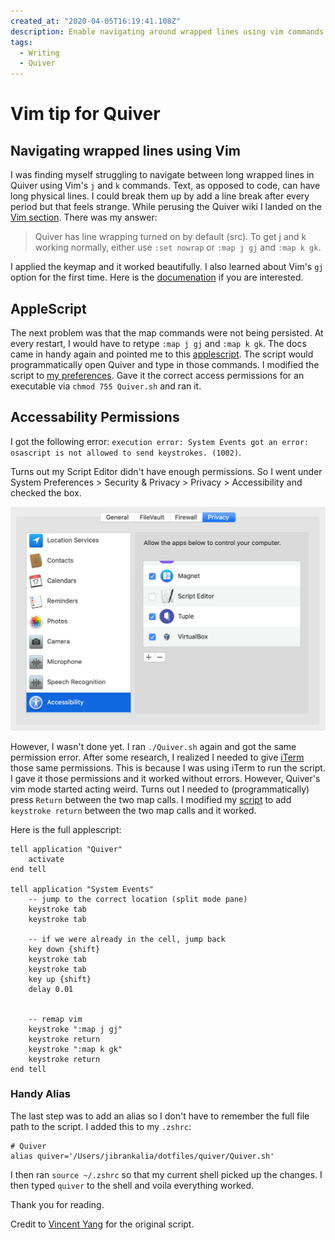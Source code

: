 ```yaml
---
created_at: "2020-04-05T16:19:41.108Z"
description: Enable navigating around wrapped lines using vim commands in Quiver
tags:
  - Writing
  - Quiver
---
```


# Vim tip for Quiver

## Navigating wrapped lines using Vim

I was finding myself struggling to navigate between long wrapped lines in Quiver using Vim's `j` and `k` commands. Text, as opposed to code, can have long physical lines. I could break them up by add a line break after every period but that feels strange. While perusing the Quiver wiki I landed on the [Vim section](https://github.com/HappenApps/Quiver/wiki/Vim). There was my answer:
> Quiver has line wrapping turned on by default (src). To get j and k working normally, either use `:set nowrap` or `:map j gj` and `:map k gk`.

I applied the keymap and it worked beautifully. I also learned about Vim's `gj` option for the first time. Here is the [documenation](https://vim.fandom.com/wiki/Move_cursor_by_display_lines_when_wrapping) if you are interested.

## AppleScript

The next problem was that the map commands were not being persisted. At every restart, I would have to retype `:map j gj` and `:map k gk`. The docs came in handy again and pointed me to this [applescript](https://github.com/YangVincent/dotfiles/blob/master/quiver/Quiver.scpt). The script would programmatically open Quiver and type in those commands. I modified the script to [my preferences](https://github.com/JibranKalia/dotfiles/blob/9782384c4166a03e6ec0b44690970b92911b3b31/quiver/Quiver.scpt). Gave it the correct access permissions for an executable via `chmod 755 Quiver.sh` and ran it.

## Accessability Permissions

I got the following error:
`execution error: System Events got an error: osascript is not allowed to send keystrokes. (1002)`.

Turns out my Script Editor didn't have enough permissions. So I went under System Preferences > Security & Privacy > Privacy > Accessibility and checked the box.

![Accessibility Screen](./resources/BFFCC86E3251E26F99E4FA7488AC7058.png)

However, I wasn't done yet. I ran `./Quiver.sh` again and got the same permission error. After some research, I realized I needed to give [iTerm](https://www.iterm2.com/) those same permissions. This is because I was using iTerm to run the script. I gave it those permissions and it worked without errors. However, Quiver's vim mode started acting weird. Turns out I needed to (programmatically) press `Return` between the two map calls. I modified my [script](https://github.com/JibranKalia/dotfiles/commit/ee67aa07b912005658cc3ee06a136efe5715dcdb) to add `keystroke return` between the two map calls and it worked.

Here is the full applescript:

```osascript
tell application "Quiver"
    activate
end tell

tell application "System Events"
    -- jump to the correct location (split mode pane)
    keystroke tab
    keystroke tab

    -- if we were already in the cell, jump back
    key down {shift}
    keystroke tab
    keystroke tab
    key up {shift}
    delay 0.01


    -- remap vim
    keystroke ":map j gj"
    keystroke return
    keystroke ":map k gk"
    keystroke return
end tell
```

### Handy Alias

The last step was to add an alias so I don't have to remember the full file path to the script. I added this to my `.zshrc`:

```shell
# Quiver
alias quiver='/Users/jibrankalia/dotfiles/quiver/Quiver.sh'
```

I then ran `source ~/.zshrc` so that my current shell picked up the changes. I then typed `quiver` to the shell and voila everything worked.

Thank you for reading.

Credit to [Vincent Yang](https://github.com/YangVincent) for the original script.
